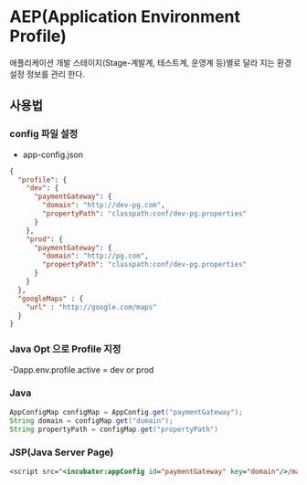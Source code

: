 # AEP(Application Environment Profile)
애플리케이션 개발 스테이지(Stage-계발계, 테스트계, 운영계 등)별로 달라 지는 환경 설정 정보를 관리 한다.

## 사용법
### config 파일 설정
* app-config.json
```json
{
  "profile": {
    "dev": {
      "paymentGateway": {
        "domain": "http://dev-pg.com",
        "propertyPath": "classpath:conf/dev-pg.properties"
      }
    },
    "prod": {
      "paymentGateway": {
        "domain": "http://pg.com",
        "propertyPath": "classpath:conf/dev-pg.properties"
      }
    }
  },
  "googleMaps" : {
  	"url" : "http://google.com/maps"
  }
}
```
### Java Opt 으로 Profile 지정
-Dapp.env.profile.active = dev or prod
### Java
```java
AppConfigMap configMap = AppConfig.get("paymentGateway");
String domain = configMap.get("domain");
String propertyPath = configMap.get("propertyPath")
```
### JSP(Java Server Page)
```jsp
<script src="<incubator:appConfig id="paymentGateway" key="domain"/>/main/payment.js"></script>
```
